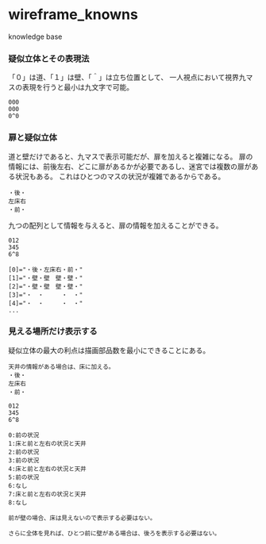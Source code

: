 # wireframe_knowns
knowledge base
### 疑似立体とその表現法
「０」は道、「１」は壁、「＾」は立ち位置として、
一人視点において視界九マスの表現を行うと最小は九文字で可能。
```
000
000
0^0
```

### 扉と疑似立体
道と壁だけであると、九マスで表示可能だが、扉を加えると複雑になる。
扉の情報には、前後左右、どこに扉があるかが必要であるし、迷宮では複数の扉がある状況もある。
これはひとつのマスの状況が複雑であるからである。
```
・後・
左床右
・前・
```
九つの配列として情報を与えると、扉の情報を加えることができる。
```
012
345
6^8

[0]="・後・左床右・前・"
[1]="・壁・壁　壁・壁・"
[2]="・壁・壁　壁・壁・"
[3]="・　・　　　・　・"
[4]="・　・　　　・　・"
...
```

### 見える場所だけ表示する
疑似立体の最大の利点は描画部品数を最小にできることにある。
```
天井の情報がある場合は、床に加える。
・後・
左床右
・前・

012
345
6^8

0:前の状況
1:床と前と左右の状況と天井
2:前の状況
3:前の状況
4:床と前と左右の状況と天井
5:前の状況
6:なし
7:床と前と左右の状況と天井
8:なし

前が壁の場合、床は見えないので表示する必要はない。

さらに全体を見れば、ひとつ前に壁がある場合は、後ろを表示する必要はない。
```



